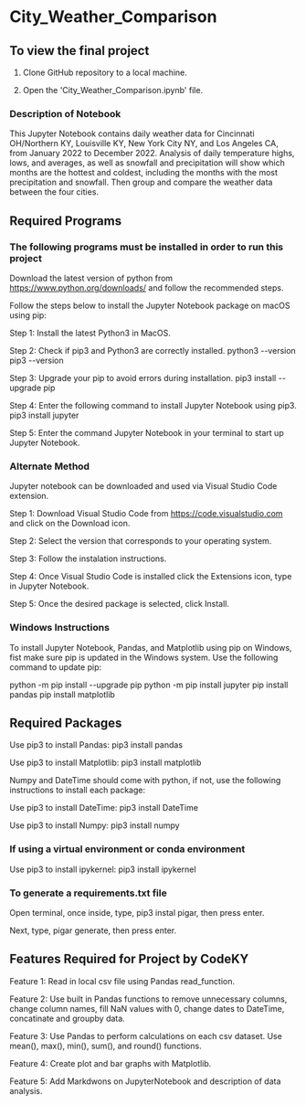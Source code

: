 # City_Weather_Comparison

## To view the final project
1. Clone GitHub repository to a local machine.

2. Open the 'City_Weather_Comparison.ipynb' file.

### Description of Notebook
This Jupyter Notebook contains daily weather data for Cincinnati OH/Northern KY, Louisville KY, New York City NY, and Los Angeles CA, from January 2022 to December 2022. Analysis of daily temperature highs, lows, and averages, as well as snowfall and precipitation will show which months are the hottest and coldest, including the months with the most precipitation and snowfall. Then group and compare the weather data between the four cities. 

## Required Programs
### The following programs must be installed in order to run this project
Download the latest version of python from https://www.python.org/downloads/ and follow the recommended steps. 

Follow the steps below to install the Jupyter Notebook package on macOS using pip:

Step 1: Install the latest Python3 in MacOS.

Step 2: Check if pip3 and Python3 are correctly installed. python3 --version pip3 --version

Step 3: Upgrade your pip to avoid errors during installation. pip3 install --upgrade pip

Step 4: Enter the following command to install Jupyter Notebook using pip3. pip3 install jupyter

Step 5: Enter the command Jupyter Notebook in your terminal to start up Jupyter Notebook. 

### Alternate Method
Jupyter notebook can be downloaded and used via Visual Studio Code extension.

Step 1: Download Visual Studio Code from https://code.visualstudio.com and click on the Download icon.

Step 2: Select the version that corresponds to your operating system.

Step 3: Follow the instalation instructions.

Step 4: Once Visual Studio Code is installed click the Extensions icon, type in Jupyter Notebook.

Step 5: Once the desired package is selected, click Install.

### Windows Instructions
To install Jupyter Notebook, Pandas, and Matplotlib using pip on Windows, fist make sure pip is updated in the Windows system.
Use the following command to update pip: 

python -m pip install --upgrade pip python -m pip install jupyter pip install pandas pip install matplotlib

## Required Packages
Use pip3 to install Pandas:
pip3 install pandas

Use pip3 to install Matplotlib:
pip3 install matplotlib

Numpy and DateTime should come with python, if not, use the following instructions to install each package:

Use pip3 to install DateTime:
pip3 install DateTime

Use pip3 to install Numpy:
pip3 install numpy

### If using a virtual environment or conda environment

Use pip3 to install ipykernel:
pip3 install ipykernel

### To generate a requirements.txt file
Open terminal, once inside, type, pip3 instal pigar, then press enter.

Next, type, pigar generate, then press enter.

## Features Required for Project by CodeKY
Feature 1: Read in local csv file using Pandas read_function.

Feature 2: Use built in Pandas functions to remove unnecessary columns, change column names, fill NaN values with 0, change dates to DateTime, concatinate and groupby data.

Feature 3: Use Pandas to perform calculations on each csv dataset. Use mean(), max(), min(), sum(), and round() functions.

Feature 4: Create plot and bar graphs with Matplotlib.

Feature 5: Add Markdwons on JupyterNotebook and description of data analysis.
